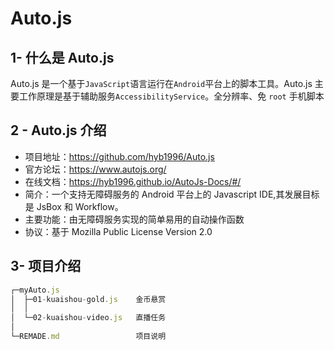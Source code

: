 # Auto.js

## 1- 什么是 Auto.js

Auto.js 是一个基于`JavaScript`语言运行在`Android`平台上的脚本工具。Auto.js 主要工作原理是基于辅助服务`AccessibilityService`。全分辨率、免 `root` 手机脚本

## 2 - Auto.js 介绍

-   项目地址：https://github.com/hyb1996/Auto.js
-   官方论坛：https://www.autojs.org/
-   在线文档：https://hyb1996.github.io/AutoJs-Docs/#/
-   简介：一个支持无障碍服务的 Android 平台上的 Javascript IDE,其发展目标是 JsBox 和 Workflow。
-   主要功能：由无障碍服务实现的简单易用的自动操作函数
-   协议：基于 Mozilla Public License Version 2.0

## 3- 项目介绍

```js
┌─myAuto.js
│  ├─01-kuaishou-gold.js    金币悬赏
│  │
│  └─02-kuaishou-video.js   直播任务
│
└─REMADE.md                 项目说明
```
